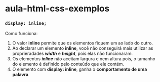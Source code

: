 # aula-html-css-exemplos

### **`display: inline;`**

Como funciona:  

1. O valor **inline** permite que os elementos fiquem um ao lado do outro.
2. Ao declarar um elemento **inline**, você não conseguirá mais utilizar as proprieradades _**width**_ e _**height**_, pois elas não funcionaram.
3. Os elementos _**inline**_ não aceitam largura e nem altura pois, o tamanho do elemento é definido pelo conteúdo que ele contém.
4. O elemento com **display: inline**, ganha o **comportamento de uma palavra**.

